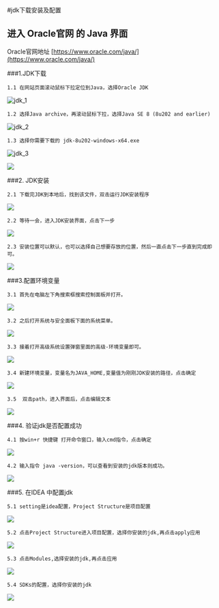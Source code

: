 #jdk下载安装及配置

## 进入 Oracle官网 的 Java 界面
Oracle官网地址 [https://www.oracle.com/java/](https://www.oracle.com/java/)

###1.JDK下载

    1.1 在网站页面滚动鼠标下拉定位到Java，选择Oracle JDK

![jdk_1](jdk_image/jdk_1.png)

    1.2 选择Java archive，再滚动鼠标下拉，选择Java SE 8 (8u202 and earlier)

![jdk_2](jdk_image/jdk_2.png)

    1.3 选择你需要下载的 jdk-8u202-windows-x64.exe

![jdk_3](jdk_image/jdk_3.png)

![](jdk_image/jdk_7.png)

###2. JDK安装


    2.1 下载完JDK到本地后，找到该文件，双击运行JDK安装程序

![](jdk_image/jdk_4.png)

    2.2 等待一会，进入JDK安装界面，点击下一步

![](jdk_image/jdk_5.png)


    2.3 安装位置可以默认，也可以选择自己想要存放的位置，然后一直点击下一步直到完成即可。

![](jdk_image/jdk_6.png)

###3.配置环境变量

    3.1 首先在电脑左下角搜索框搜索控制面板并打开。

![](jdk_image/jdk_8.png)

    3.2 之后打开系统与安全面板下面的系统菜单。

![](jdk_image/jdk_9.png)

    3.3 接着打开高级系统设置弹窗里面的高级-环境变量即可。

![](jdk_image/jdk_10.png)

    3.4 新建环境变量，变量名为JAVA_HOME,变量值为刚刚JDK安装的路径，点击确定

![](jdk_image/jdk_11.png)

    3.5  双击path，进入界面后，点击编辑文本

![](jdk_image/jdk_12.png)

###4. 验证jdk是否配置成功


    4.1 按win+r 快捷键 打开命令窗口，输入cmd指令，点击确定

![](jdk_image/img.png)

    4.2 输入指令 java -version，可以查看到安装的jdk版本则成功。

![](jdk_image/img_1.png)

###5. 在IDEA 中配置jdk


    5.1 setting是idea配置，Project Structure是项目配置

![](jdk_image/img_2.png)

    5.2 点击Project Structure进入项目配置，选择你安装的jdk,再点击apply应用

![](jdk_image/img_3.png)

    5.3 点击Modules,选择安装的jdk,再点击应用

![](jdk_image/img_4.png)

    5.4 SDKs的配置，选择你安装的jdk

![](jdk_image/img_5.png)